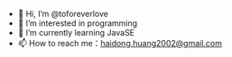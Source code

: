 - 👋 Hi, I’m @toforeverlove
- 👀 I’m interested in programming
- 🌱 I’m currently learning JavaSE
- 📫 How to reach me：haidong.huang2002@gmail.com

<!---
toforeverlove/toforeverlove is a ✨ special ✨ repository because its `README.md` (this file) appears on your GitHub profile.
You can click the Preview link to take a look at your changes.
--->
